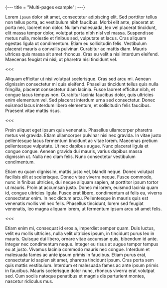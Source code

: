 {---
title = "Multi-pages example";
---}

Lorem `ipsum` dolor sit amet, consectetur adipiscing elit. Sed porttitor tellus non tellus porta, ac vestibulum nibh faucibus. Morbi elit ante, placerat at porta nec, laoreet non dolor. Nullam malesuada, leo vel placerat tincidunt, elit massa tempor dolor, volutpat porta nibh nisl vel massa. Suspendisse metus nulla, molestie et finibus sed, vulputate et lacus. Cras aliquam egestas ligula ut condimentum. Etiam eu sollicitudin felis. Vestibulum placerat mauris a convallis pulvinar. Curabitur ac mattis diam. Mauris ultrices quis massa sit amet rhoncus. Cras eu velit a nisi interdum eleifend. Maecenas feugiat mi nisi, ut pharetra nisi tincidunt vel.

<<<

Aliquam efficitur ut nisi volutpat scelerisque. Cras sed arcu mi. Aenean dignissim consectetur mi quis eleifend. Phasellus tincidunt tellus quis nulla fringilla, placerat consectetur diam lacinia. Fusce laoreet efficitur nibh, et congue lacus tempus non. Curabitur lacinia faucibus dolor, quis ultricies enim elementum vel. Sed placerat interdum urna sed consectetur. Donec euismod lacus interdum libero elementum, et sollicitudin felis faucibus. Praesent vitae mattis risus.

<<<

Proin aliquet eget ipsum quis venenatis. Phasellus ullamcorper pharetra metus vel gravida. Etiam ullamcorper pulvinar nisi nec gravida. In vitae justo pellentesque lacus fermentum tincidunt ac vitae lorem. Maecenas pretium pellentesque vulputate. Ut nec dapibus augue. Nunc placerat ligula et congue congue. Aenean gravida dui mauris, varius dapibus massa dignissim ut. Nulla nec diam felis. Nunc consectetur vestibulum condimentum.

Etiam eu quam dignissim, mattis justo vel, blandit neque. Donec volutpat facilisis elit at scelerisque. Donec vitae viverra neque. Fusce commodo, nunc in finibus ultricies, dui neque aliquam sapien, at porttitor ipsum tortor ut mauris. Proin at accumsan justo. Donec mi lorem, euismod lacinia quam id, congue ultricies ligula. Fusce erat libero, condimentum at felis eu, viverra consectetur enim. In nec dictum arcu. Pellentesque in mauris quis est venenatis mollis vel nec felis. Phasellus tincidunt, lorem sed feugiat venenatis, leo magna aliquam lorem, ut fermentum ipsum arcu sit amet felis.

<<<

Etiam enim mi, consequat id eros a, imperdiet semper quam. Duis luctus, velit eu mollis ultricies, nulla velit ultricies ipsum, in tincidunt purus leo in mauris. Quisque dui libero, ornare vitae accumsan quis, bibendum id ante. Integer nec condimentum neque. Integer eu risus at augue tempor tempus eu at justo. Vivamus lacinia commodo mauris nec congue. Interdum et malesuada fames ac ante ipsum primis in faucibus. Etiam purus erat, consectetur id sapien sit amet, pharetra tincidunt ipsum. Cras porta sem quis mattis vestibulum. Interdum et malesuada fames ac ante ipsum primis in faucibus. Mauris scelerisque dolor nunc, rhoncus viverra erat volutpat sed. Cum sociis natoque penatibus et magnis dis parturient montes, nascetur ridiculus mus.
